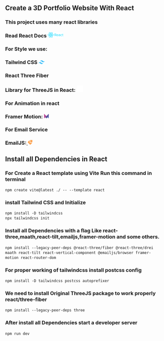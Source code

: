 ## Create a 3D Portfolio Website With React
### This project uses many react libraries
### Read React Docs <a href="https://react.dev/blog/2023/03/16/introducing-react-dev" target="_blank"> <img src="readmesrc/react.png" alt="react" width="50"/> </a>
### For Style we use:
### Tailwind CSS  <a href="https://tailwindcss.com/docs/guides/create-react-app" target="_blank"> <img src="readmesrc/tailwind.svg" alt="react" width="20"/> </a>

### React Three Fiber
### Library for ThreeJS in React: <a href="https://docs.pmnd.rs/react-three-fiber/getting-started/introduction" target="_blank"> <img src="readmesrc/threejs.svg" alt="react" width="20"/> </a>
### For Animation in react 
### Framer Motion: <a href="https://www.npmjs.com/package/framer-motion" target="_blank"> <img src="readmesrc/framer.svg" alt="react" width="15"/> </a>

### For Email Service
### EmailJS:<a href="https://www.emailjs.com/docs/examples/reactjs/" target="_blank"> <img src="readmesrc/emailjs.png" alt="react" width="15"/> </a>

## Install all Dependencies in React
### For Create a React template using Vite Run this command in terminal
```
npm create vite@latest ./ -- --template react
```
### install Tailwind CSS and Initialize
```
npm install -D tailwindcss
npx tailwindcss init
```
### Install all Dependencies with a flag Like react-three,maath,react-tilt,emailjs,framer-motion and some others.
```
npm install --legacy-peer-deps @react-three/fiber @react-three/drei maath react-tilt react-vertical-component @emailjs/browser framer-motion react-router-dom
```
### For proper working of tailwindcss install postcss config
```
npm install -D tailwindcss postcss autoprefixer
```
### We need to install Original ThreeJS package to work properly react/three-fiber
```
npm install --legacy-peer-deps three
```
### After install all Dependencies start a developer server
```
npm run dev
```

